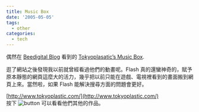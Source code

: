 ```yaml
---
title: Music Box
date: '2005-05-05'
tags:
  - other
categories:
  - tech
---
```

偶然在 [Beedigital Blog](http://www.beedigital.net/blog/index.php?p=100) 看到的 [Tokyoplasatic’s Music Box](http://www.tokyoplastic.com/musicbox.html).  
  
逛了網站之後發現我以前就曾經看過他們的動畫呢。Flash 真的還蠻神奇的，賦予原本靜態的網頁這麼大的活力，幾乎把以前只能在遊戲、電視裡看到的畫面搬到網頁上來。當然啦，如果 Flash 能解決搜尋方面的問題會更好。  
  
[http://www.tokyoplastic.com/](http://www.tokyoplastic.com/)  
按下 ![button](http://wshlab2.ee.kuas.edu.tw/~yurenju/albums/screenshot/Screenshot_004.png) 可以看看他們其他的作品。